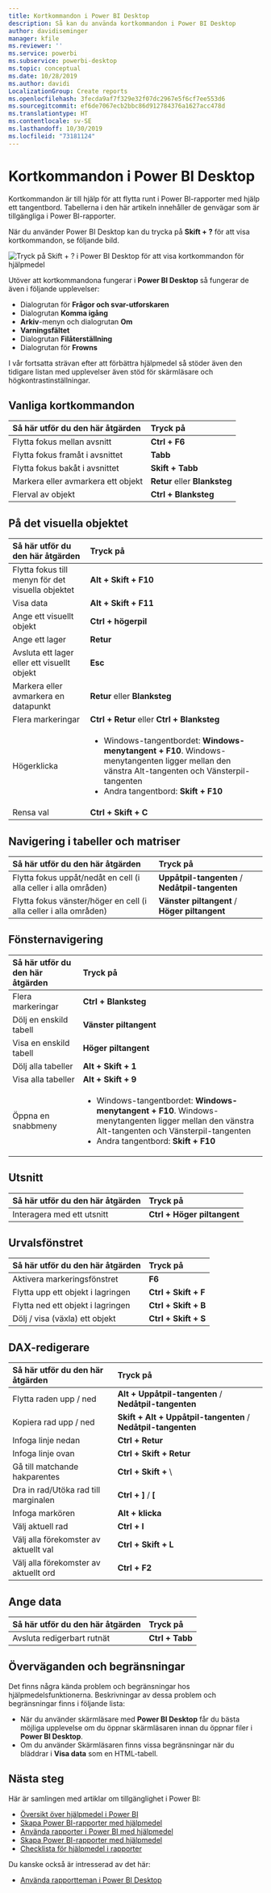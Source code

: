 ```yaml
---
title: Kortkommandon i Power BI Desktop
description: Så kan du använda kortkommandon i Power BI Desktop
author: davidiseminger
manager: kfile
ms.reviewer: ''
ms.service: powerbi
ms.subservice: powerbi-desktop
ms.topic: conceptual
ms.date: 10/28/2019
ms.author: davidi
LocalizationGroup: Create reports
ms.openlocfilehash: 3fecda9af7f329e32f07dc2967e5f6cf7ee553d6
ms.sourcegitcommit: ef6de7067ecb2bbc86d912784376a1627acc478d
ms.translationtype: HT
ms.contentlocale: sv-SE
ms.lasthandoff: 10/30/2019
ms.locfileid: "73181124"
---
```

# <a name="keyboard-shortcuts-in-power-bi-desktop"></a>Kortkommandon i Power BI Desktop

Kortkommandon är till hjälp för att flytta runt i Power BI-rapporter med hjälp ett tangentbord. Tabellerna i den här artikeln innehåller de genvägar som är tillgängliga i Power BI-rapporter. 

När du använder Power BI Desktop kan du trycka på **Skift + ?** för att visa kortkommandon, se följande bild.

![Tryck på Skift + ? i Power BI Desktop för att visa kortkommandon för hjälpmedel](media/desktop-accessibility/accessibility-03.png)

Utöver att kortkommandona fungerar i **Power BI Desktop** så fungerar de även i följande upplevelser:

* Dialogrutan för **Frågor och svar-utforskaren**
* Dialogrutan **Komma igång**
* **Arkiv**-menyn och dialogrutan **Om**
* **Varningsfältet**
* Dialogrutan **Filåterställning**
* Dialogrutan för **Frowns**

I vår fortsatta strävan efter att förbättra hjälpmedel så stöder även den tidigare listan med upplevelser även stöd för skärmläsare och högkontrastinställningar.

## <a name="frequently-used-shortcuts"></a>Vanliga kortkommandon
| Så här utför du den här åtgärden           | Tryck på                |
| :------------------- | :------------------- |
| Flytta fokus mellan avsnitt  | **Ctrl + F6** |
| Flytta fokus framåt i avsnittet | **Tabb**         |
| Flytta fokus bakåt i avsnittet | **Skift + Tabb** |
| Markera eller avmarkera ett objekt | **Retur** eller **Blanksteg** |
| Flerval av objekt | **Ctrl + Blanksteg** |

## <a name="on-visual"></a>På det visuella objektet
| Så här utför du den här åtgärden           | Tryck på                |
| :------------------- | :------------------- |
| Flytta fokus till menyn för det visuella objektet | **Alt + Skift + F10** |
| Visa data | **Alt + Skift + F11**  |
| Ange ett visuellt objekt | **Ctrl + högerpil** |
| Ange ett lager | **Retur** |
| Avsluta ett lager eller ett visuellt objekt | **Esc** |
| Markera eller avmarkera en datapunkt | **Retur** eller **Blanksteg** |
| Flera markeringar | **Ctrl + Retur** eller **Ctrl + Blanksteg** |
| Högerklicka | <ul><li>Windows-tangentbordet: **Windows-menytangent + F10**. Windows-menytangenten ligger mellan den vänstra Alt-tangenten och Vänsterpil-tangenten</li><li>Andra tangentbord: **Skift + F10**</li></ul> |
| Rensa val | **Ctrl + Skift + C** |

## <a name="table-and-matrix-navigation"></a>Navigering i tabeller och matriser
| Så här utför du den här åtgärden          | Tryck på                |
| :------------------- | :------------------- |
| Flytta fokus uppåt/nedåt en cell (i alla celler i alla områden)  | **Uppåtpil-tangenten** / **Nedåtpil-tangenten** |
| Flytta fokus vänster/höger en cell (i alla celler i alla områden)  | **Vänster piltangent** / **Höger piltangent** |

## <a name="pane-navigation"></a>Fönsternavigering
| Så här utför du den här åtgärden           | Tryck på                |
| :------------------- | :------------------- |
| Flera markeringar | **Ctrl + Blanksteg** |
| Dölj en enskild tabell | **Vänster piltangent** |
| Visa en enskild tabell | **Höger piltangent** |
| Dölj alla tabeller | **Alt + Skift + 1** |
| Visa alla tabeller | **Alt + Skift + 9** |
| Öppna en snabbmeny | <ul><li>Windows-tangentbordet: **Windows-menytangent + F10**.  Windows-menytangenten ligger mellan den vänstra Alt-tangenten och Vänsterpil-tangenten</li><li>Andra tangentbord: **Skift + F10**</li></ul> |

## <a name="slicer"></a>Utsnitt
| Så här utför du den här åtgärden         | Tryck på                |
| :------------------- | :------------------- |
| Interagera med ett utsnitt | **Ctrl + Höger piltangent** |

## <a name="selection-pane"></a>Urvalsfönstret
| Så här utför du den här åtgärden           | Tryck på                |
| :------------------- | :------------------- |
| Aktivera markeringsfönstret | **F6** |
| Flytta upp ett objekt i lagringen | **Ctrl + Skift + F** |
| Flytta ned ett objekt i lagringen | **Ctrl + Skift + B** |
| Dölj / visa (växla) ett objekt | **Ctrl + Skift + S** |

## <a name="dax-editor"></a>DAX-redigerare
| Så här utför du den här åtgärden          | Tryck på                |
| :------------------- | :------------------- |
| Flytta raden upp / ned | **Alt + Uppåtpil-tangenten** / **Nedåtpil-tangenten** |
| Kopiera rad upp / ned | **Skift + Alt + Uppåtpil-tangenten** / **Nedåtpil-tangenten** |
| Infoga linje nedan | **Ctrl + Retur** |
| Infoga linje ovan | **Ctrl + Skift + Retur** |
| Gå till matchande hakparentes | **Ctrl + Skift +**  \ |
| Dra in rad/Utöka rad till marginalen | **Ctrl + ]**  /  **[** |
| Infoga markören | **Alt + klicka** |
| Välj aktuell rad | **Ctrl + I** |
| Välj alla förekomster av aktuellt val | **Ctrl + Skift + L** |
| Välj alla förekomster av aktuellt ord | **Ctrl + F2** |

## <a name="enter-data"></a>Ange data
| Så här utför du den här åtgärden           | Tryck på                |
| :------------------- | :------------------- |
| Avsluta redigerbart rutnät | **Ctrl + Tabb** |



## <a name="considerations-and-limitations"></a>Överväganden och begränsningar
Det finns några kända problem och begränsningar hos hjälpmedelsfunktionerna. Beskrivningar av dessa problem och begränsningar finns i följande lista:

* När du använder skärmläsare med **Power BI Desktop** får du bästa möjliga upplevelse om du öppnar skärmläsaren innan du öppnar filer i **Power BI Desktop**.
* Om du använder Skärmläsaren finns vissa begränsningar när du bläddrar i **Visa data** som en HTML-tabell.


## <a name="next-steps"></a>Nästa steg

Här är samlingen med artiklar om tillgänglighet i Power BI:

* [Översikt över hjälpmedel i Power BI](desktop-accessibility-overview.md) 
* [Skapa Power BI-rapporter med hjälpmedel](desktop-accessibility-creating-reports.md) 
* [Använda rapporter i Power BI med hjälpmedel](desktop-accessibility-consuming-tools.md)
* [Skapa Power BI-rapporter med hjälpmedel](desktop-accessibility-creating-tools.md)
* [Checklista för hjälpmedel i rapporter](desktop-accessibility-creating-reports.md#report-accessibility-checklist)

Du kanske också är intresserad av det här:

* [Använda rapportteman i Power BI Desktop](desktop-report-themes.md)


